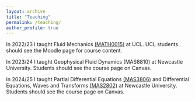 ```yaml
---
layout: archive
title: "Teaching"
permalink: /teaching/
author_profile: true
---
```


In 2022/23 I taught Fluid Mechanics <a href="https://www.ucl.ac.uk/maths/sites/maths/files/math0015.pdf">(MATH0015)</a> at UCL. UCL students should see the Moodle page for course content.

In 2023/24 I taught Geophysical Fluid Dynamics (MAS8810) at Newcastle University. Students should see the course page on Canvas.

In 2024/25 I taught Partial Differential Equations <a href = "https://www.ncl.ac.uk/mobility/newcastle/study-abroad/MAS3806">(MAS3806)</a> and Differential Equations, Waves and Transforms <a href = "https://www.ncl.ac.uk/mobility/newcastle/study-abroad/MAS2802">(MAS2802)</a> at Newcastle University. Students should see the course page on Canvas.

